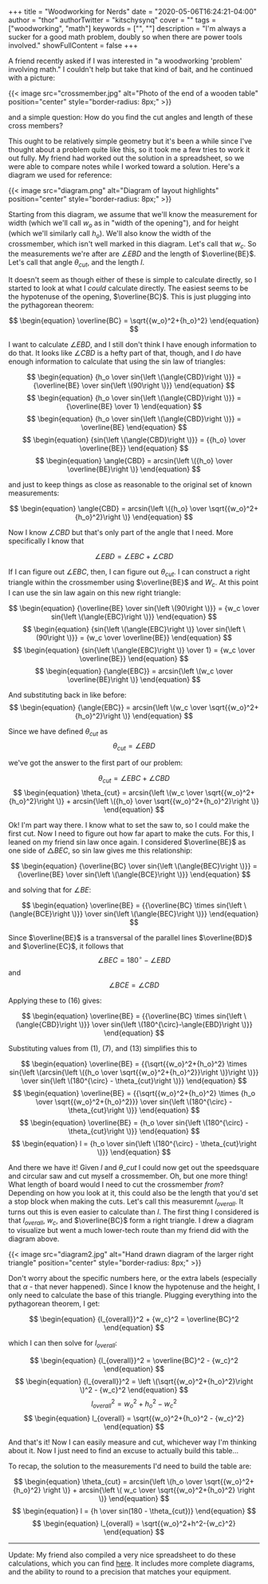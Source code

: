 +++
title = "Woodworking for Nerds"
date = "2020-05-06T16:24:21-04:00"
author = "thor"
authorTwitter = "kitschysynq"
cover = ""
tags = ["woodworking", "math"]
keywords = ["", ""]
description = "I'm always a sucker for a good math problem, doubly so when there are power tools involved."
showFullContent = false
+++

A friend recently asked if I was interested in "a woodworking 'problem' involving math." I
couldn't help but take that kind of bait, and he continued with a picture:

{{< image src="crossmember.jpg" alt="Photo of the end of a wooden table" position="center" style="border-radius: 8px;" >}}

and a simple question: How do you find the cut angles and length of these cross members?

This ought to be relatively simple geometry but it's been a while since I've thought about a problem
quite like this, so it took me a few tries to work it out fully. My friend had
worked out the solution in a spreadsheet, so we were able to compare notes while
I worked toward a solution. Here's a diagram we used for reference:

{{< image src="diagram.png" alt="Diagram of layout highlights" position="center" style="border-radius: 8px;" >}}

Starting from this diagram, we assume that we'll know the measurement for width
(which we'll call $w_o$ as in "width of the opening"), and for height (which
we'll similarly call $h_o$). We'll also know the width of the crossmember,
which isn't well marked in this diagram. Let's call that $w_c$. So the
measurements we're after are $\angle{EBD}$ and the length of $\overline{BE}$.
Let's call that angle $\theta_{cut}$, and the length $l$.

It doesn't seem as though either of these is simple to calculate directly, so I
started to look at what I _could_ calculate directly. The easiest seems to be
the hypotenuse of the opening, $\overline{BC}$. This is just plugging into the
pythagorean theorem:

$$
\begin{equation}
  \overline{BC} = \sqrt{{w_o}^2+{h_o}^2}
\end{equation}
$$

I want to calculate $\angle{EBD}$, and I still don't think I have enough
information to do that. It looks like $\angle{CBD}$ is a hefty part of that,
though, and I _do_ have enough information to calculate that using the sin law
of triangles:

$$
\begin{equation}
  {h_o \over sin{\left \(\angle{CBD}\right \)}} = {\overline{BE} \over sin{\left \(90\right \)}}
\end{equation}
$$
$$
\begin{equation}
  {h_o \over sin{\left \(\angle{CBD}\right \)}} = {\overline{BE} \over 1}
\end{equation}
$$
$$
\begin{equation}
  {h_o \over sin{\left \(\angle{CBD}\right \)}} = \overline{BE}
\end{equation}
$$
$$
\begin{equation}
  {sin{\left \(\angle{CBD}\right \)}} = {{h_o} \over \overline{BE}}
\end{equation}
$$
$$
\begin{equation}
  \angle{CBD} = arcsin{\left \({h_o} \over \overline{BE}\right \)}
\end{equation}
$$

and just to keep things as close as reasonable to the original set of known measurements:

$$
\begin{equation}
  \angle{CBD} = arcsin{\left \({h_o} \over \sqrt{{w_o}^2+{h_o}^2}\right \)}
\end{equation}
$$

Now I know $\angle{CBD}$ but that's only part of the angle that I need. More specifically I know that

$$ \angle{EBD} = \angle{EBC} + \angle{CBD} $$

If I can figure out $\angle{EBC}$, then, I can figure out $\theta_{cut}$. I can
construct a right triangle within the crossmember using $\overline{BE}$ and
$W_c$. At this point I can use the sin law again on this new right triangle:

$$
\begin{equation}
  {\overline{BE} \over sin{\left \(90\right \)}} = {w_c \over sin{\left \(\angle{EBC}\right \)}}
\end{equation}
$$
$$
\begin{equation}
  {sin{\left \(\angle{EBC}\right \)} \over sin{\left \(90\right \)}} = {w_c \over \overline{BE}}
\end{equation}
$$
$$
\begin{equation}
  {sin{\left \(\angle{EBC}\right \)} \over 1} = {w_c \over \overline{BE}}
\end{equation}
$$
$$
\begin{equation}
  {\angle{EBC}} = arcsin{\left \(w_c \over \overline{BE}\right \)}
\end{equation}
$$

And substituting back in like before:
$$
\begin{equation}
  {\angle{EBC}} = arcsin{\left \(w_c \over \sqrt{{w_o}^2+{h_o}^2}\right \)}
\end{equation}
$$

Since we have defined $\theta_{cut}$ as
$$
\begin{equation}
  \theta_{cut} = \angle{EBD}
\end{equation}
$$

 we've got the answer to the first part of our problem:

$$
\begin{equation}
  \theta_{cut} = \angle{EBC} + \angle{CBD}
\end{equation}
$$
$$
\begin{equation}
  \theta_{cut} = arcsin{\left \(w_c \over \sqrt{{w_o}^2+{h_o}^2}\right \)} + arcsin{\left \({h_o} \over \sqrt{{w_o}^2+{h_o}^2}\right \)}
\end{equation}
$$

Ok! I'm part way there. I know what to set the saw to, so I could make the
first cut. Now I need to figure out how far apart to make the cuts. For this,
I leaned on my friend sin law once again. I considered $\overline{BE}$ as one
side of $\triangle{BEC}$, so sin law gives me this relationship:

$$
\begin{equation}
  {\overline{BC} \over sin{\left \(\angle{BEC}\right \)}} = {\overline{BE} \over sin{\left \(\angle{BCE}\right \)}}
\end{equation}
$$

and solving that for $\angle{BE}$:

$$
\begin{equation}
  \overline{BE} = {{\overline{BC} \times sin{\left \(\angle{BCE}\right \)}} \over sin{\left \(\angle{BEC}\right \)}}
\end{equation}
$$

Since $\overline{BE}$ is a transversal of the parallel lines $\overline{BD}$ and $\overline{EC}$, it follows that
$$ \angle{BEC} = 180^{\circ} - \angle{EBD} $$
and
$$ \angle{BCE} = \angle{CBD} $$

Applying these to (16) gives:

$$
\begin{equation}
  \overline{BE} = {{\overline{BC} \times sin{\left \(\angle{CBD}\right \)}} \over sin{\left \(180^{\circ}-\angle{EBD}\right \)}}
\end{equation}
$$

Substituting values from (1), (7), and (13) simplifies this to

$$
\begin{equation}
  \overline{BE} = {{\sqrt{{w_o}^2+{h_o}^2} \times sin{\left \(arcsin{\left \({h_o \over \sqrt{{w_o}^2+{h_o}^2}}\right \)}\right \)}} \over sin{\left \(180^{\circ} - \theta_{cut}\right \)}}
\end{equation}
$$
$$
\begin{equation}
  \overline{BE} = {{\sqrt{{w_o}^2+{h_o}^2} \times {h_o \over \sqrt{{w_o}^2+{h_o}^2}}} \over sin{\left \(180^{\circ} - \theta_{cut}\right \)}}
\end{equation}
$$
$$
\begin{equation}
  \overline{BE} = {h_o \over sin{\left \(180^{\circ} - \theta_{cut}\right \)}}
\end{equation}
$$
$$
\begin{equation}
  l = {h_o \over sin{\left \(180^{\circ} - \theta_{cut}\right \)}}
\end{equation}
$$

And there we have it! Given $l$ and $\theta\_{cut}$ I could now get out the
speedsquare and circular saw and cut myself a crossmember. Oh, but one more
thing! What length of board would I need to cut the crossmember _from_?
Depending on how you look at it, this could also be the length that you'd set
a stop block when making the cuts. Let's call this measuremnt $l_{overall}$. It
turns out this is even easier to calculate than $l$. The first thing I
considered is that $l_{overall}$, $w_c$, and $\overline{BC}$ form a right
triangle. I drew a diagram to visualize but went a much lower-tech route than
my friend did with the diagram above.

{{< image src="diagram2.jpg" alt="Hand drawn diagram of the larger right triangle" position="center" style="border-radius: 8px;" >}}

Don't worry about the specific numbers here, or the extra labels (especially
that $\alpha$ - that never happened). Since I know the hypotenuse and the
height, I only need to calculate the base of this triangle. Plugging
everything into the pythagorean theorem, I get:

$$
\begin{equation}
  {l_{overall}}^2 + {w_c}^2 = \overline{BC}^2
\end{equation}
$$

which I can then solve for $l_{overall}$:

$$
\begin{equation}
  {l_{overall}}^2 = \overline{BC}^2 - {w_c}^2
\end{equation}
$$
$$
\begin{equation}
  {l_{overall}}^2 = \left \(\sqrt{{w_o}^2+{h_o}^2}\right \)^2 - {w_c}^2
\end{equation}
$$
$$
\begin{equation}
  {l_{overall}}^2 = {w_o}^2+{h_o}^2 - {w_c}^2
\end{equation}
$$
$$
\begin{equation}
  l_{overall} = \sqrt{{w_o}^2+{h_o}^2 - {w_c}^2}
\end{equation}
$$

And that's it! Now I can easily measure and cut, whichever way I'm thinking
about it. Now I just need to find an excuse to actually build this table...


To recap, the solution to the measurements I'd need to build the table are:

$$
\begin{equation}
  \theta_{cut} = arcsin{\left \(h_o \over \sqrt{{w_o}^2+{h_o}^2} \right \)} + arcsin{\left \( w_c \over \sqrt{{w_o}^2+{h_o}^2} \right \)}
\end{equation}
$$
$$
\begin{equation}
  l = {h \over sin(180 - \theta_{cut})}
\end{equation}
$$
$$
\begin{equation}
  l_{overall} = \sqrt{{w_o}^2+h^2-{w_c}^2}
\end{equation}
$$

---

Update: My friend also compiled a very nice spreadsheet to do these
calculations, which you can find [here](https://docs.google.com/spreadsheets/d/1JiPpa4Iv39l-C_cPjpzvj7IzMe3c0x1_53wzVHW7cF8/edit#gid=0).
It includes more complete diagrams, and the ability to round to a precision
that matches your equipment.
